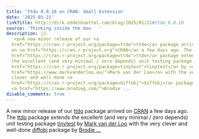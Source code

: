 ```yaml
---
title: 'ttdo 0.0.10 on CRAN: Small Extension'
date: '2025-01-21'
linkTitle: http://dirk.eddelbuettel.com/blog/2025/01/21#ttdo_0.0.10
source: 'Thinking inside the box   '
description: |2-
   <p>A new minor release of our <a
  href="https://cran.r-project.org/package=ttdo">ttdo</a> package arrived
  on <a href="https://cran.r-project.org">CRAN</a> a few days ago. The <a
  href="https://cran.r-project.org/package=ttdo">ttdo</a> package extends
  the excellent (and very minimal / zero depends) unit testing package <a
  href="https://cran.r-project.org/package=tinytest">tinytest</a> by <a
  href="https://www.markvanderloo.eu/">Mark van der Loo</a> with the very
  clever and well-done <a
  href="https://cran.r-project.org/package=diffobj">diffobj</a> package by
  <a href="https://www.brodieg.com/">Brodie ...
disable_comments: true
---
```

 <p>A new minor release of our <a
href="https://cran.r-project.org/package=ttdo">ttdo</a> package arrived
on <a href="https://cran.r-project.org">CRAN</a> a few days ago. The <a
href="https://cran.r-project.org/package=ttdo">ttdo</a> package extends
the excellent (and very minimal / zero depends) unit testing package <a
href="https://cran.r-project.org/package=tinytest">tinytest</a> by <a
href="https://www.markvanderloo.eu/">Mark van der Loo</a> with the very
clever and well-done <a
href="https://cran.r-project.org/package=diffobj">diffobj</a> package by
<a href="https://www.brodieg.com/">Brodie ...
